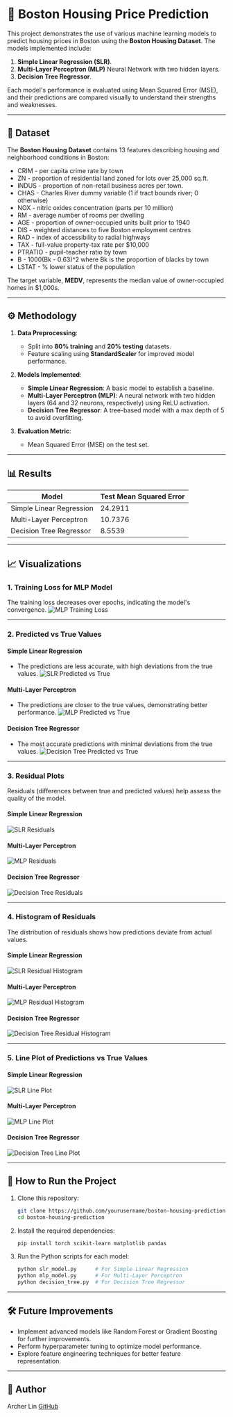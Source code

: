 # 🏡 Boston Housing Price Prediction

This project demonstrates the use of various machine learning models to predict housing prices in Boston using the **Boston Housing Dataset**. The models implemented include:

1. **Simple Linear Regression (SLR)**.
2. **Multi-Layer Perceptron (MLP)** Neural Network with two hidden layers.
3. **Decision Tree Regressor**.

Each model's performance is evaluated using Mean Squared Error (MSE), and their predictions are compared visually to understand their strengths and weaknesses.

---

## 📂 Dataset

The **Boston Housing Dataset** contains 13 features describing housing and neighborhood conditions in Boston:
- CRIM - per capita crime rate by town
- ZN - proportion of residential land zoned for lots over 25,000 sq.ft.
- INDUS - proportion of non-retail business acres per town.
- CHAS - Charles River dummy variable (1 if tract bounds river; 0 otherwise)
- NOX - nitric oxides concentration (parts per 10 million)
- RM - average number of rooms per dwelling
- AGE - proportion of owner-occupied units built prior to 1940
- DIS - weighted distances to five Boston employment centres
- RAD - index of accessibility to radial highways
- TAX - full-value property-tax rate per $10,000
- PTRATIO - pupil-teacher ratio by town
- B - 1000(Bk - 0.63)^2 where Bk is the proportion of blacks by town
- LSTAT - % lower status of the population

The target variable, **MEDV**, represents the median value of owner-occupied homes in $1,000s.

---

## ⚙️ Methodology

1. **Data Preprocessing**:
   - Split into **80% training** and **20% testing** datasets.
   - Feature scaling using **StandardScaler** for improved model performance.

2. **Models Implemented**:
   - **Simple Linear Regression**: A basic model to establish a baseline.
   - **Multi-Layer Perceptron (MLP)**: A neural network with two hidden layers (64 and 32 neurons, respectively) using ReLU activation.
   - **Decision Tree Regressor**: A tree-based model with a max depth of 5 to avoid overfitting.

3. **Evaluation Metric**:
   - Mean Squared Error (MSE) on the test set.

---

## 📊 Results

| Model                 | Test Mean Squared Error |
|-----------------------|-------------------------|
| Simple Linear Regression | 24.2911               |
| Multi-Layer Perceptron  | 10.7376               |
| Decision Tree Regressor  | 8.5539                |

---

## 📈 Visualizations

### 1. Training Loss for MLP Model
The training loss decreases over epochs, indicating the model's convergence.
![MLP Training Loss](./path-to-mlp-loss.png)

---

### 2. Predicted vs True Values

#### **Simple Linear Regression**
- The predictions are less accurate, with high deviations from the true values.
![SLR Predicted vs True](./path-to-slr-scatter.png)

#### **Multi-Layer Perceptron**
- The predictions are closer to the true values, demonstrating better performance.
![MLP Predicted vs True](./path-to-mlp-scatter.png)

#### **Decision Tree Regressor**
- The most accurate predictions with minimal deviations from the true values.
![Decision Tree Predicted vs True](./path-to-dt-scatter.png)

---

### 3. Residual Plots

Residuals (differences between true and predicted values) help assess the quality of the model.

#### **Simple Linear Regression**
![SLR Residuals](./path-to-slr-residuals.png)

#### **Multi-Layer Perceptron**
![MLP Residuals](./path-to-mlp-residuals.png)

#### **Decision Tree Regressor**
![Decision Tree Residuals](./path-to-dt-residuals.png)

---

### 4. Histogram of Residuals

The distribution of residuals shows how predictions deviate from actual values.

#### **Simple Linear Regression**
![SLR Residual Histogram](./path-to-slr-histogram.png)

#### **Multi-Layer Perceptron**
![MLP Residual Histogram](./path-to-mlp-histogram.png)

#### **Decision Tree Regressor**
![Decision Tree Residual Histogram](./path-to-dt-histogram.png)

---

### 5. Line Plot of Predictions vs True Values

#### **Simple Linear Regression**
![SLR Line Plot](./path-to-slr-line.png)

#### **Multi-Layer Perceptron**
![MLP Line Plot](./path-to-mlp-line.png)

#### **Decision Tree Regressor**
![Decision Tree Line Plot](./path-to-dt-line.png)

---

## 🧪 How to Run the Project

1. Clone this repository:
   ```bash
   git clone https://github.com/yourusername/boston-housing-prediction.git
   cd boston-housing-prediction
2. Install the required dependencies:
   ```bash
   pip install torch scikit-learn matplotlib pandas
3. Run the Python scripts for each model:
   ```bash
   python slr_model.py      # For Simple Linear Regression
   python mlp_model.py      # For Multi-Layer Perceptron
   python decision_tree.py  # For Decision Tree Regressor

---

## 🛠️ Future Improvements
- Implement advanced models like Random Forest or Gradient Boosting for further improvements.
- Perform hyperparameter tuning to optimize model performance.
- Explore feature engineering techniques for better feature representation.

---

## 👤 Author
Archer Lin
[GitHub](https://github.com/archerlinn)
